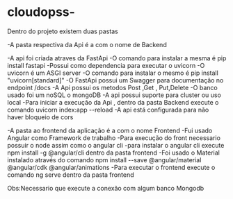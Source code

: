 # cloudopss-

Dentro do projeto existem duas pastas

-A pasta respectiva da Api é a com o nome de Backend

-A api foi criada atraves da FastApi 
-O comando para instalar a mesma é pip install fastapi
-Possui como dependencia para executar o uvicorn 
-O uvicorn é um ASGI server
-O comando para instalar o mesmo é pip install "uvicorn[standard]"
-O FastApi possui um Swagger para documentação no endpoint /docs
-A Api possui os metodos Post ,Get , Put,Delete
-O banco usado foi um noSQL o mongoDB
-A api possui suporte para cluster ou uso local
-Para iniciar a execução da Api , dentro da pasta Backend execute o comando uvicorn index:app --reload
-A api está configurada para não haver bloqueio de cors


-A pasta ao frontend da aplicação é a com o nome Frontend
-Fui usado Angular como Framework de trabalho
-Para execução do front necessario possuir o node assim como o angular cli
-para instalar o angular cli execute npm install -g @angular/cli
 dentro da pasta frontend
-Foi usado o Material instalado através do comando npm install --save @angular/material @angular/cdk @angular/animations
-Para executar o frontend execute o comando ng serve dentro da pasta frontend

Obs:Necessario que execute a conexão com algum banco Mongodb
